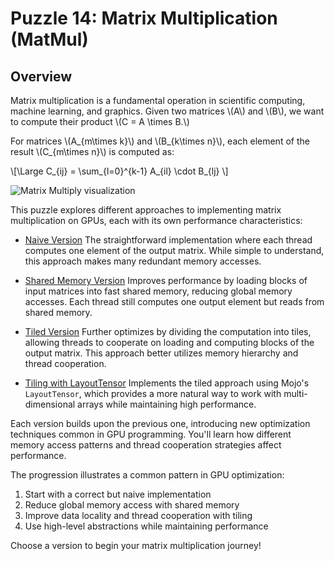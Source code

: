 # Puzzle 14: Matrix Multiplication (MatMul)

## Overview

Matrix multiplication is a fundamental operation in scientific computing, machine learning, and graphics. Given two matrices \\(A\\) and \\(B\\), we want to compute their product \\(C = A \\times B.\\)

For matrices \\(A_{m\\times k}\\) and \\(B_{k\\times n}\\), each element of the result \\(C_{m\\times n}\\) is computed as:

\\[\Large C_{ij} = \sum_{l=0}^{k-1} A_{il} \\cdot B_{lj} \\]

![Matrix Multiply visualization](./media/videos/720p30/puzzle_14_viz.gif)

This puzzle explores different approaches to implementing matrix multiplication on GPUs, each with its own performance characteristics:

- [Naive Version](./naive.md)
  The straightforward implementation where each thread computes one element of the output matrix. While simple to understand, this approach makes many redundant memory accesses.

- [Shared Memory Version](./shared_memory.md)
  Improves performance by loading blocks of input matrices into fast shared memory, reducing global memory accesses. Each thread still computes one output element but reads from shared memory.

- [Tiled Version](./tiled.md)
  Further optimizes by dividing the computation into tiles, allowing threads to cooperate on loading and computing blocks of the output matrix. This approach better utilizes memory hierarchy and thread cooperation.

- [Tiling with LayoutTensor](./tiled_layout_tensor.md)
  Implements the tiled approach using Mojo's `LayoutTensor`, which provides a more natural way to work with multi-dimensional arrays while maintaining high performance.

Each version builds upon the previous one, introducing new optimization techniques common in GPU programming. You'll learn how different memory access patterns and thread cooperation strategies affect performance.

The progression illustrates a common pattern in GPU optimization:
1. Start with a correct but naive implementation
2. Reduce global memory access with shared memory
3. Improve data locality and thread cooperation with tiling
4. Use high-level abstractions while maintaining performance

Choose a version to begin your matrix multiplication journey!
